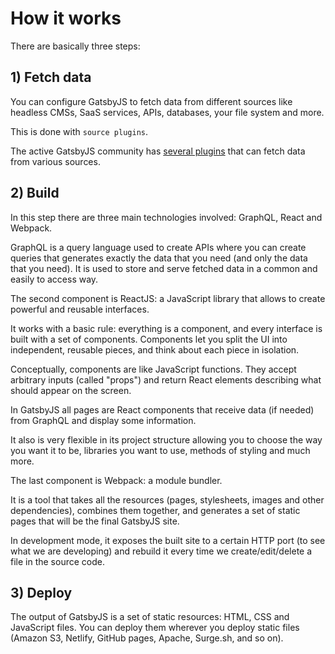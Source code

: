 # How it works

There are basically three steps:

## 1) Fetch data

You can configure GatsbyJS to fetch data from different sources like headless CMSs, SaaS services, APIs, databases, your file system and more.

This is done with `source plugins`.

The active GatsbyJS community has [several plugins](https://www.gatsbyjs.org/plugins/) that can fetch data from various sources.

## 2) Build

In this step there are three main technologies involved: GraphQL, React and Webpack.

GraphQL is a query language used to create APIs where you can create queries that generates exactly the data that you need (and only the data that you need).
It is used to store and serve fetched data in a common and easily to access way.

The second component is ReactJS: a JavaScript library that allows to create powerful and reusable interfaces.

It works with a basic rule: everything is a component, and every interface is built with a set of components.
Components let you split the UI into independent, reusable pieces, and think about each piece in isolation.

Conceptually, components are like JavaScript functions. They accept arbitrary inputs (called "props") and return React elements describing what should appear on the screen.

In GatsbyJS all pages are React components that receive data (if needed) from GraphQL and display some information.

It also is very flexible in its project structure allowing you to choose the way you want it to be, libraries you want to use, methods of styling and much more.

The last component is Webpack: a module bundler.

It is a tool that takes all the resources (pages, stylesheets, images and other dependencies), combines them together, and generates a set of static pages that will be the final GatsbyJS site.

In development mode, it exposes the built site to a certain HTTP port (to see what we are developing) and rebuild it every time we create/edit/delete a file in the source code.

## 3) Deploy

The output of GatsbyJS is a set of static resources: HTML, CSS and JavaScript files.
You can deploy them wherever you deploy static files (Amazon S3, Netlify, GitHub pages, Apache, Surge.sh, and so on).
